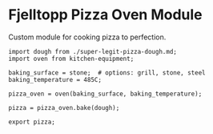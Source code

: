 # Fjelltopp Pizza Oven Module

Custom module for cooking pizza to perfection.

```
import dough from ./super-legit-pizza-dough.md;
import oven from kitchen-equipment;

baking_surface = stone;  # options: grill, stone, steel
baking_temperature = 485C;

pizza_oven = oven(baking_surface, baking_temperature);

pizza = pizza_oven.bake(dough);

export pizza;
```
